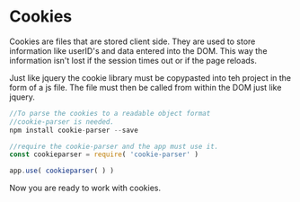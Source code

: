 # Cookies
Cookies are files that are stored client side.
They are used to store information like userID's and data entered into the DOM. 
This way the information isn't lost if the session times out or if the page reloads.

Just like jquery the cookie library must be copypasted into teh project in the form of a js file.
The file must then be called from within the DOM just like jquery.

```javascript
//To parse the cookies to a readable object format
//cookie-parser is needed.
npm install cookie-parser --save

//require the cookie-parser and the app must use it.
const cookieparser = require( 'cookie-parser' )

app.use( cookieparser( ) )

```

Now you are ready to work with cookies.